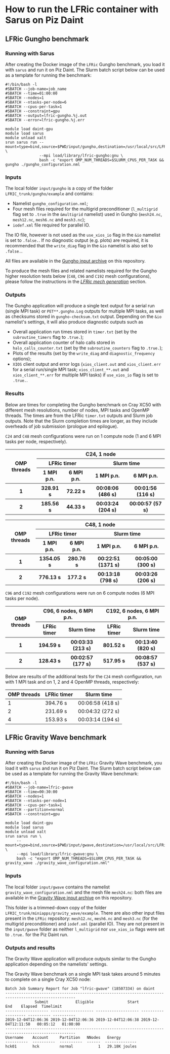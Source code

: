 # How to run the LFRic container with Sarus on Piz Daint

## LFRic Gungho benchmark

### Running with Sarus

After creating the Docker image of the `LFRic` Gungho benchmark, you load it with
`sarus` and run it on Piz Daint. The Slurm batch script below can be used as a
template for running the benchmark:
```
#!/bin/bash -l
#SBATCH --job-name=job_name
#SBATCH --time=01:00:00
#SBATCH --nodes=1
#SBATCH --ntasks-per-node=6
#SBATCH --cpus-per-task=1
#SBATCH --constraint=gpu
#SBATCH --output=lfric-gungho.%j.out
#SBATCH --error=lfric-gungho.%j.err

module load daint-gpu
module load sarus
module unload xalt
srun sarus run --mount=type=bind,source=$PWD/input/gungho,destination=/usr/local/src/LFRic_trunk/gungho/example \
               --mpi load/library/lfric-gungho:gnu \
               bash -c "export OMP_NUM_THREADS=$SLURM_CPUS_PER_TASK && gungho ./gungho_configuration.nml
```

### Inputs

The local folder `input/gungho` is a copy of the folder
`LFRIC_trunk/gungho/example` and contains:

- Namelist `gungho_configuration.nml`;
- Four mesh files required for the multigrid preconditioner (`l_multigrid` flag
  set to `.true` in the `&multigrid` namelist) used in Gungho (`mesh24.nc`,
  `mesh12.nc`, `mesh6.nc` and `mesh3.nc`);
- `iodef.xml` file required for parallel IO.

The IO file, however is not used as the `use_xios_io` flag in the `&io`
namelist is set to `.false.`. If no diagnostic output (e.g. plots) are
required, it is recommended that the `write_diag` flag in the `&io`
namelist is also set to `.false.`.

All files are available in the
[Gungho input archive](https://github.com/eth-cscs/ContainerHackathon/blob/master/LFRIC/docker/input-gungho.tar.gz)
on this repository.

To produce the mesh files and related namelists required for the Gungho higher
resolution tests below (`C48`, `C96` and `C192` mesh configurations), please
follow the instructions in the
[*LFRic mech generation*](https://github.com/eth-cscs/ContainerHackathon/blob/master/LFRIC/docker/MeshGeneration.md)
section.

### Outputs

The Gungho application will produce a single text output for a serial run
(single MPI task) or `PET**.gungho.Log` outputs for multiple MPI tasks, as well
as checksums stored in `gungho-checksum.txt` output. Depending on the `&io`
namelist's settings, it will also produce diagnostic outputs such as

* Overall application run times stored in `timer.txt` (set by the
  `subroutine_timers` flag to `.true.`);
* Overall application counter of halo calls stored in `halo_calls_counter.txt`
  (set by the `subroutine_counters` flag to `.true.`);
* Plots of the results (set by the `write_diag` and `diagnostic_frequency`
  options);
* `XIOS` client output and error logs (`xios_client.out` and `xios_client.err`
  for a serial run/single MPI task; `xios_client_**.out` and `xios_client_**.err`
  for multiple MPI tasks) if `use_xios_io` flag is set to `.true.`.

### Results

Below are times for completing the Gungho benchmark on Cray XC50 with different
mesh resolutions, number of nodes, MPI tasks and OpenMP threads. The times are
from the LFRic `timer.txt` outputs and Slurm job outputs. Note that the Slurm
completion times are longer, as they include overheads of job submission
(prologue and epilogue).

`C24` and `C48` mesh configurations were run on 1 compute node (1 and 6 MPI
tasks per node, respectively).

<table>
    <thead>
        <tr>
            <th rowspan=3>OMP threads</th>
            <th colspan=4>C24, 1 node</th>
        </tr>
        <tr>
            <th colspan=2>LFRic timer</th>
            <th colspan=2>Slurm time</th>
        </tr>
        <tr>
            <th>1 MPI p.n.</th>
            <th>6 MPI p.n.</th>
            <th>1 MPI p.n.</th>
            <th>6 MPI p.n.</th>
        </tr>
    </thead>
    <tbody>
        <tr>
            <th>1</th>
            <th>328.91 s</th>
            <th>72.22 s</th>
            <th>00:08:06 (486 s)</th>
            <th>00:01:56 (116 s)</th>
        </tr>
        <tr>
            <th>2</th>
            <th>185.56 s</th>
            <th>44.33 s</th>
            <th>00:03:24 (204 s)</th>
            <th>00:00:57 (57 s)</th>
        </tr>
    </tbody>
</table>

<table>
    <thead>
        <tr>
            <th rowspan=3>OMP threads</th>
            <th colspan=4>C48, 1 node</th>
        </tr>
        <tr>
            <th colspan=2>LFRic timer</th>
            <th colspan=2>Slurm time</th>
        </tr>
        <tr>
            <th>1 MPI p.n.</th>
            <th>6 MPI p.n.</th>
            <th>1 MPI p.n.</th>
            <th>6 MPI p.n.</th>
        </tr>
    </thead>
    <tbody>
        <tr>
            <th>1</th>
            <th>1354.05 s</th>
            <th>280.76 s</th>
            <th>00:22:51 (1371 s)</th>
            <th>00:05:00 (300 s)</th>
        </tr>
        <tr>
            <th>2</th>
            <th>776.13 s</th>
            <th>177.2 s</th>
            <th>00:13:18 (798 s)</th>
            <th>00:03:26 (206 s)</th>
        </tr>
    </tbody>
</table>

`C96` and `C192` mesh configurations were run on 6 compute nodes (6 MPI tasks
per node).

<table>
    <thead>
        <tr>
            <th rowspan=2>OMP threads</th>
            <th colspan=2>C96, 6 nodes, 6 MPI p.n.</th>
            <th colspan=2>C192, 6 nodes, 6 MPI p.n.</th>
        </tr>
        <tr>
            <th colspan=1>LFRic timer</th>
            <th colspan=1>Slurm time</th>
            <th colspan=1>LFRic timer</th>
            <th colspan=1>Slurm time</th>
        </tr>
    </thead>
    <tbody>
        <tr>
            <th>1</th>
            <th>194.59 s</th>
            <th>00:03:33 (213 s)</th>
            <th>801.52 s</th>
            <th>00:13:40 (820 s)</th>
        </tr>
        <tr>
            <th>2</th>
            <th>128.43 s</th>
            <th>00:02:57 (177 s)</th>
            <th>517.95 s</th>
            <th>00:08:57 (537 s)</th>
        </tr>
    </tbody>
</table>

Below are results of the additional tests for the `C24` mesh configuration,
run with 1 MPI task and on 1, 2 and 4 OpenMP threads, respectively:

| OMP threads  | LFRic timer | Slurm time       |
|--------------|-------------|------------------|
|       1      |  394.76 s   | 00:06:58 (418 s) |
|       2      |  231.69 s   | 00:04:32 (272 s) |
|       4      |  153.93 s   | 00:03:14 (194 s) |

## LFRic Gravity Wave benchmark

### Running with Sarus

After creating the Docker image of the `LFRic` Gravity Wave benchmark, you load
it with `sarus` and run it on Piz Daint. The Slurm batch script below can be used
as a template for running the Gravity Wave benchmark:
```
#!/bin/bash -l
#SBATCH --job-name=lfric-gwave
#SBATCH --time=00:30:00
#SBATCH --nodes=1
#SBATCH --ntasks-per-node=1
#SBATCH --cpus-per-task=1
#SBATCH --partition=normal
#SBATCH --constraint=gpu

module load daint-gpu
module load sarus
module unload xalt
srun sarus run \ 
     --mount=type=bind,source=$PWD/input/gwave,destination=/usr/local/src/LFRic_trunk/gwave/example \
     --mpi load/library/lfric-gwave:gnu \
     bash -c "export OMP_NUM_THREADS=$SLURM_CPUS_PER_TASK && gravity_wave ./gravity_wave_configuration.nml"
```

### Inputs

The local folder `input/gwave` contains the namelist `gravity_wave_configuration.nml`
and the mesh file `mesh24.nc`: both files are available in the
[Gravity Wave input archive](https://github.com/eth-cscs/ContainerHackathon/blob/master/LFRIC/docker/input-gwave.tar.gz)
on this repository.

This folder is a trimmed-down copy of the folder
`LFRIC_trunk/miniapps/gravity_wave/example`. There are also other input files
present in the `LFRic` repository: `mesh12.nc`, `mesh6.nc` and `mesh3.nc` (for
the multigrid preconditioner) and `iodef.xml` (parallel IO). They are not
present in the `input/gwave` folder as neither `l_multigrid` nor `use_xios_io`
flags were set to `.true.` for the Piz Daint run.

### Outputs and results

The Gravity Wave application will produce outputs similar to the Gungho
application depending on the namelists' settings.

The Gravity Wave benchmark on a single MPI task takes around 5 minutes to
complete on a single Cray XC50 node:

```
Batch Job Summary Report for Job "lfric-gwave" (18507334) on daint
-----------------------------------------------------------------------------------------------------
             Submit            Eligible               Start                 End    Elapsed  Timelimit
------------------- ------------------- ------------------- ------------------- ---------- ----------
2019-12-04T12:06:36 2019-12-04T12:06:36 2019-12-04T12:06:38 2019-12-04T12:11:50   00:05:12   01:00:00
-----------------------------------------------------------------------------------------------------
Username    Account     Partition   NNodes   Energy
----------  ----------  ----------  ------  --------------
hck01       hck         normal           1   29.18K joules
```
